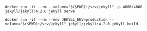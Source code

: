 ```docker run -it --rm --volume="$($PWD):/srv/jekyll" -p 4000:4000 jekyll/jekyll:4.2.0 jekyll serve```

```docker run -it --rm --env JEKYLL_ENV=production --volume="$($PWD):/srv/jekyll" jekyll/jekyll:4.2.0 jekyll build```
